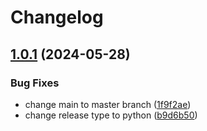 # Changelog

## [1.0.1](https://github.com/ai4os/ai4-metadata-validator/compare/1.0.0...v1.0.1) (2024-05-28)


### Bug Fixes

* change main to master branch ([1f9f2ae](https://github.com/ai4os/ai4-metadata-validator/commit/1f9f2aee7a0276bc8304940d89def538395122cd))
* change release type to python ([b9d6b50](https://github.com/ai4os/ai4-metadata-validator/commit/b9d6b5007989f1680dcdf1ded9c05e9549849717))

